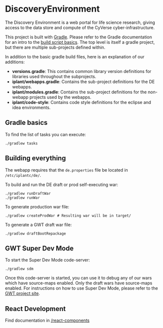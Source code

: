 # DiscoveryEnvironment
The Discovery Environment is a web portal for life science research, giving access to the 
data store and compute of the CyVerse cyber-infrastructure.

This project is built with [Gradle](http://www.gradle.org/). Please refer to the Gradle 
documentation for an intro to the 
[build script basics](http://www.gradle.org/docs/current/userguide/tutorial_using_tasks.html).
The top level is itself a gradle project, but there are multiple sub-projects defined within.

In addition to the basic gradle build files, here is an explanation of our additions:

* __versions.gradle__: This contains common library version definitions for libraries used throughout the subprojects.
* __iplant/webapps.gradle__: Contains the sub-project definitions for the DE webapps.
* __iplant/modules.gradle__: Contains the sub-project definitions for the non-webapp projects used by the webapps.
* __iplant/code-style__: Contains code style definitions for the eclipse and idea environments.

## Gradle basics

To find the list of tasks you can execute:

    ./gradlew tasks
    
## Building everything
The webapp requires that the `de.properties` file be located in `/etc/iplantc/de/`.

To build and run the DE draft or prod self-executing war:

    ./gradlew runDraftWar
    ./gradlew runWar
    
To generate production war file:

    ./gradlew createProdWar # Resulting war will be in target/
    
To generate a GWT draft war file:

    ./gradlew draftBootRepackage
    
    
## GWT Super Dev Mode

To start the Super Dev Mode code-server:

    ./gradlew sdm
    
Once this code-server is started, you can use it to debug any of our wars which have source-maps 
enabled. Only the draft wars have source-maps enabled. For instructions on how to use 
Super Dev Mode, please refer to 
the [GWT project site](http://www.gwtproject.org/articles/superdevmode.html).

## React Development

Find documentation in [/react-components](/react-components/README.md)
